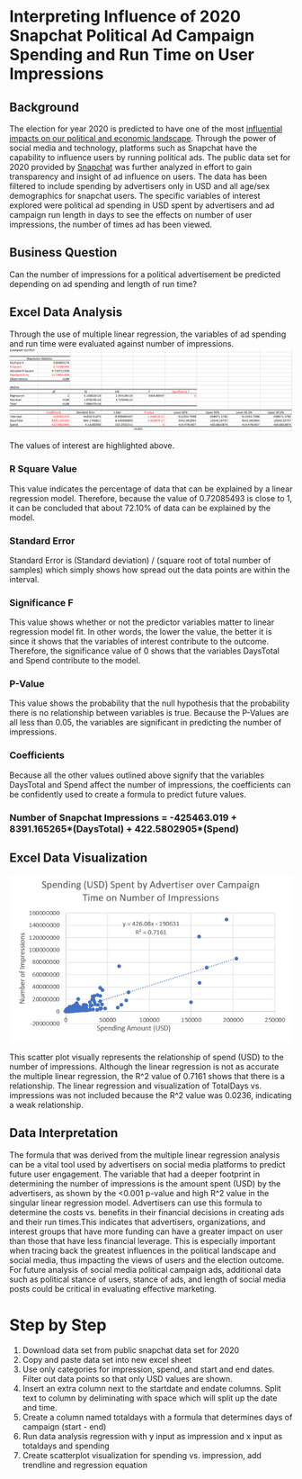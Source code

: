 # Interpreting Influence of 2020 Snapchat Political Ad Campaign Spending and Run Time on User Impressions 

## Background 
The election for year 2020 is predicted to have one of the most [influential impacts on our political and economic landscape](https://thehill.com/homenews/campaign/479580-on-the-trail-why-2020-is-the-most-important-election-in-our-lifetime#:~:text=Raising%20the%20stakes%20even%20more%2C%202020%20marks%20a,the%20power%20to%20draw%20legislative%20and%20congressional%20boundaries). Through the power of social media and technology, platforms such as Snapchat have the capability to influence users by running political ads. The public data set for 2020 provided by [Snapchat](https://www.snap.com/en-US/political-ads/) was further analyzed in effort to gain transparency and insight of ad influence on users. The data has been filtered to include spending by advertisers only in USD and all age/sex demographics for snapchat users. The specific variables of interest explored were political ad spending in USD spent by advertisers and ad campaign run length in days to see the effects on number of user impressions, the number of times ad has been viewed. 

## Business Question
Can the number of impressions for a political advertisement be predicted depending on ad spending and length of run time? 

## Excel Data Analysis  

Through the use of multiple linear regression, the variables of ad spending and run time were evaluated against number of impressions. 
![Summary Output](https://github.com/EuniceNamkoong/Snapchat-Political-Ads-2020/blob/master/Snapchat_Summary_Output.PNG) 

The values of interest are highlighted above. 

### R Square Value 
This value indicates the percentage of data that can be explained by a linear regression model. Therefore, because the value of 0.72085493 is close to 1, it can be concluded that about 72.10% of data can be explained by the model.

### Standard Error 
Standard Error is (Standard deviation) / (square root of total number of samples) which simply shows how spread out the data points are within the interval.

### Significance F
This value shows whether or not the predictor variables matter to linear regression model fit. In other words, the lower the value, the better it is since it shows that the variables of interest contribute to the outcome. Therefore, the significance value of 0 shows that the variables DaysTotal and Spend contribute to the model. 

### P-Value 
This value shows the probability that the null hypothesis that the probability there is no relationship between variables is true. Because the P-Values are all less than 0.05, the variables are significant in predicting the number of impressions. 

### Coefficients 
Because all the other values outlined above signify that the variables DaysTotal and Spend affect the number of impressions, the coefficients can be confidently used to create a formula to predict future values. 
### Number of Snapchat Impressions = -425463.019 + 8391.165265*(DaysTotal) + 422.5802905*(Spend) 

## Excel Data Visualization 

![Scatter_Plot](https://github.com/EuniceNamkoong/Snapchat-Political-Ads-2020/blob/master/Snapchat_Scatterplot_Spending.PNG)

This scatter plot visually represents the relationship of spend (USD) to the number of impressions. Although the linear regression is not as accurate the multiple linear regression, the R^2 value of 0.7161 shows that there is a relationship. The linear regression and visualization of TotalDays vs. impressions was not included because the R^2 value was 0.0236, indicating a weak relationship. 

## Data Interpretation 
The formula that was derived from the multiple linear regression analysis can be a vital tool used by advertisers on social media platforms to predict future user engagement. The variable that had a deeper footprint in determining the number of impressions is the amount spent (USD) by the advertisers, as shown by the <0.001 p-value and high R^2 value in the singular linear regression model. Advertisers can use this formula to determine the costs vs. benefits in their financial decisions in creating ads and their run times.This indicates that advertisers, organizations, and interest groups that have more funding can have a greater impact on user than those that have less financial leverage. This is especially important when tracing back the greatest influences in the political landscape and social media, thus impacting the views of users and the election outcome. For future analysis of social media political campaign ads, additional data such as political stance of users, stance of ads, and length of social media posts could be critical in evaluating effective marketing.  

# Step by Step 
1. Download data set from public snapchat data set for 2020
1. Copy and paste data set into new excel sheet 
1. Use only categories for impression, spend, and start and end dates. Filter out data points so that only USD values are shown. 
1. Insert an extra column next to the startdate and endate columns. Split text to column by deliminating with space which will split up the date and time. 
1. Create a column named totaldays with a formula that determines days of campaign (start - end)
1. Run data analysis regression with y input as impression and x input as totaldays and spending 
1. Create scatterplot visualization for spending vs. impression, add trendline and regression equation 
